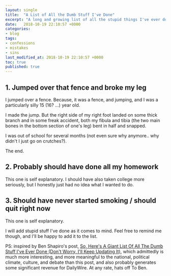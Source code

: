 ```yaml
---
layout: single
title:  "A List of All the Dumb Stuff I've Done"
excerpt: "A long and growing list of all the stupid things I've ever done"
date:   2018-10-19 22:10:57 +0000
categories: 
- blog
tags: 
- confessions
- mistakes
- sins 
last_modified_at: 2018-10-19 22:10:57 +0000
toc: true
published: true
---
```


## 1. Jumped over that fence and broke my leg

I jumped over a fence.  Because, it was a fence, and jumping, and I was a particularly silly 15 (16? ...) year old.  

I made the jump.  But the right side of my right foot landed on some thick branch and in some freak accident, both my fibula and tibia (the two main bones in the bottom section of one's leg) bent in half and snapped.

I was out of school for several months (not even sure why anymore.. why didn't I just go on crutches?).

The end.


## 2. Probably should have done all my homework

This one is self explanatory.  I should have also taken college more seriously, but I honestly just had no idea what I wanted to do.


## 3. Should have never started smoking / should quit right now

This one is self explanatory. 



I will add stupid stuff I've done as it comes to mind.  Feel free to remind me though, and I'll be happy to add it to the list.

PS: inspired by Ben Shapiro's post, [So, Here's A Giant List Of All The Dumb Stuff I've Ever Done (Don't Worry, I'll Keep Updating It)](https://www.dailywire.com/news/33362/so-heres-giant-list-all-dumb-stuff-ive-ever-done-ben-shapiro), which admittedly is much more interesting, and more meaningful to the national, political climate, culture, and debate than this post, and also probably generates some significant revenue for DailyWire.  At any rate, hats off To Ben.